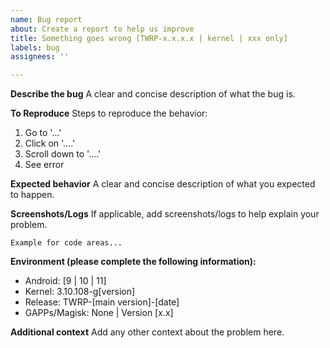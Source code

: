 ```yaml
---
name: Bug report
about: Create a report to help us improve
title: Something goes wrong [TWRP-x.x.x.x | kernel | xxx only]
labels: bug
assignees: ''

---
```


**Describe the bug**
A clear and concise description of what the bug is.

**To Reproduce**
Steps to reproduce the behavior:
1. Go to '...'
2. Click on '....'
3. Scroll down to '....'
4. See error

**Expected behavior**
A clear and concise description of what you expected to happen.

**Screenshots/Logs**
If applicable, add screenshots/logs to help explain your problem.
```
Example for code areas...
```

**Environment (please complete the following information):**
 - Android: [9 | 10 | 11]
 - Kernel: 3.10.108-g[version]
 - Release: TWRP-[main version]-[date]
 - GAPPs/Magisk: None | Version [x.x]

**Additional context**
Add any other context about the problem here.

